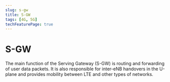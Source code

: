 ```yaml
---
slug: s-gw
title: S-GW
tags: [4G, 5G]
techFeaturePage: true
---
```


# S-GW

The main function of the Serving Gateway (S-GW) is routing and forwarding of user data packets. It is also responsible for inter-eNB handovers in the U-plane and provides mobility between LTE and other types of networks.

